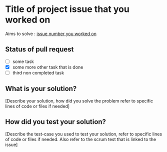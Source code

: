 # Title of project issue that you worked on

Aims to solve : [issue number you worked on](link_to_the_issue_you_worked_on)

## Status of pull request

- [ ] some task
- [x] some more other task that is done
- [ ] third non completed task

## What is your solution?

[Describe your solution, how did you solve the problem refer to specific lines of code or files if needed]

## How did you test your solution?

[Describe the test-case you used to test your solution, refer to specific lines of code or files if needed. Also refer to the scrum test that is linked to the issue]
